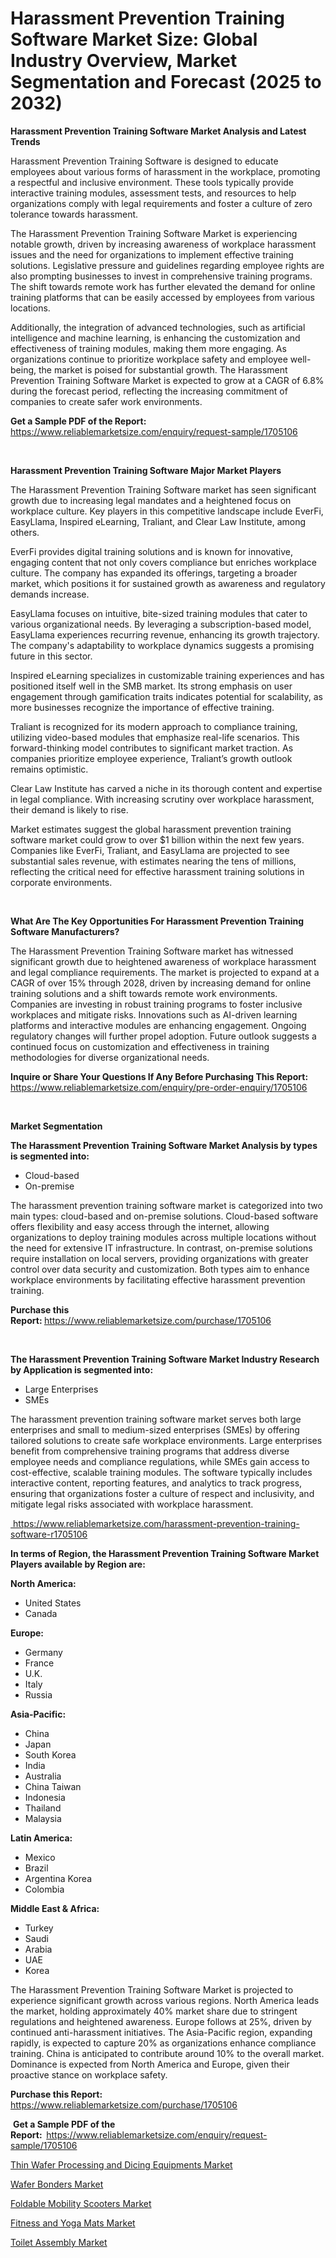 <p><h1>Harassment Prevention Training Software Market Size: Global Industry Overview, Market Segmentation and Forecast (2025 to 2032)</h1></p><p><strong>Harassment Prevention Training Software Market Analysis and Latest Trends</strong></p>
<p><p>Harassment Prevention Training Software is designed to educate employees about various forms of harassment in the workplace, promoting a respectful and inclusive environment. These tools typically provide interactive training modules, assessment tests, and resources to help organizations comply with legal requirements and foster a culture of zero tolerance towards harassment.</p><p>The Harassment Prevention Training Software Market is experiencing notable growth, driven by increasing awareness of workplace harassment issues and the need for organizations to implement effective training solutions. Legislative pressure and guidelines regarding employee rights are also prompting businesses to invest in comprehensive training programs. The shift towards remote work has further elevated the demand for online training platforms that can be easily accessed by employees from various locations.</p><p>Additionally, the integration of advanced technologies, such as artificial intelligence and machine learning, is enhancing the customization and effectiveness of training modules, making them more engaging. As organizations continue to prioritize workplace safety and employee well-being, the market is poised for substantial growth. The Harassment Prevention Training Software Market is expected to grow at a CAGR of 6.8% during the forecast period, reflecting the increasing commitment of companies to create safer work environments.</p></p>
<p><strong>Get a Sample PDF of the Report:&nbsp;</strong> <a href="https://www.reliablemarketsize.com/enquiry/request-sample/1705106?utm_campaign=1879&utm_medium=2&utm_source=Github&utm_content=ia&utm_term=27032025&utm_id=harassment-prevention-training-software">https://www.reliablemarketsize.com/enquiry/request-sample/1705106</a></p>
<p>&nbsp;</p>
<p><strong>Harassment Prevention Training Software Major Market Players</strong></p>
<p><p>The Harassment Prevention Training Software market has seen significant growth due to increasing legal mandates and a heightened focus on workplace culture. Key players in this competitive landscape include EverFi, EasyLlama, Inspired eLearning, Traliant, and Clear Law Institute, among others.</p><p>EverFi provides digital training solutions and is known for innovative, engaging content that not only covers compliance but enriches workplace culture. The company has expanded its offerings, targeting a broader market, which positions it for sustained growth as awareness and regulatory demands increase.</p><p>EasyLlama focuses on intuitive, bite-sized training modules that cater to various organizational needs. By leveraging a subscription-based model, EasyLlama experiences recurring revenue, enhancing its growth trajectory. The company's adaptability to workplace dynamics suggests a promising future in this sector.</p><p>Inspired eLearning specializes in customizable training experiences and has positioned itself well in the SMB market. Its strong emphasis on user engagement through gamification traits indicates potential for scalability, as more businesses recognize the importance of effective training.</p><p>Traliant is recognized for its modern approach to compliance training, utilizing video-based modules that emphasize real-life scenarios. This forward-thinking model contributes to significant market traction. As companies prioritize employee experience, Traliant’s growth outlook remains optimistic.</p><p>Clear Law Institute has carved a niche in its thorough content and expertise in legal compliance. With increasing scrutiny over workplace harassment, their demand is likely to rise.</p><p>Market estimates suggest the global harassment prevention training software market could grow to over $1 billion within the next few years. Companies like EverFi, Traliant, and EasyLlama are projected to see substantial sales revenue, with estimates nearing the tens of millions, reflecting the critical need for effective harassment training solutions in corporate environments.</p></p>
<p>&nbsp;</p>
<p><strong>What Are The Key Opportunities For Harassment Prevention Training Software Manufacturers?</strong></p>
<p><p>The Harassment Prevention Training Software market has witnessed significant growth due to heightened awareness of workplace harassment and legal compliance requirements. The market is projected to expand at a CAGR of over 15% through 2028, driven by increasing demand for online training solutions and a shift towards remote work environments. Companies are investing in robust training programs to foster inclusive workplaces and mitigate risks. Innovations such as AI-driven learning platforms and interactive modules are enhancing engagement. Ongoing regulatory changes will further propel adoption. Future outlook suggests a continued focus on customization and effectiveness in training methodologies for diverse organizational needs.</p></p>
<p><strong>Inquire or Share Your Questions If Any Before Purchasing This Report:</strong> <a href="https://www.reliablemarketsize.com/enquiry/pre-order-enquiry/1705106?utm_campaign=1879&utm_medium=2&utm_source=Github&utm_content=ia&utm_term=27032025&utm_id=harassment-prevention-training-software">https://www.reliablemarketsize.com/enquiry/pre-order-enquiry/1705106</a></p>
<p>&nbsp;</p>
<p><strong>Market Segmentation</strong></p>
<p><strong>The Harassment Prevention Training Software Market Analysis by types is segmented into:</strong></p>
<p><ul><li>Cloud-based</li><li>On-premise</li></ul></p>
<p><p>The harassment prevention training software market is categorized into two main types: cloud-based and on-premise solutions. Cloud-based software offers flexibility and easy access through the internet, allowing organizations to deploy training modules across multiple locations without the need for extensive IT infrastructure. In contrast, on-premise solutions require installation on local servers, providing organizations with greater control over data security and customization. Both types aim to enhance workplace environments by facilitating effective harassment prevention training.</p></p>
<p><strong>Purchase this Report:&nbsp;</strong><a href="https://www.reliablemarketsize.com/purchase/1705106?utm_campaign=1879&utm_medium=2&utm_source=Github&utm_content=ia&utm_term=27032025&utm_id=harassment-prevention-training-software">https://www.reliablemarketsize.com/purchase/1705106</a></p>
<p>&nbsp;</p>
<p><strong>The Harassment Prevention Training Software Market Industry Research by Application is segmented into:</strong></p>
<p><ul><li>Large Enterprises</li><li>SMEs</li></ul></p>
<p><p>The harassment prevention training software market serves both large enterprises and small to medium-sized enterprises (SMEs) by offering tailored solutions to create safe workplace environments. Large enterprises benefit from comprehensive training programs that address diverse employee needs and compliance regulations, while SMEs gain access to cost-effective, scalable training modules. The software typically includes interactive content, reporting features, and analytics to track progress, ensuring that organizations foster a culture of respect and inclusivity, and mitigate legal risks associated with workplace harassment.</p></p>
<p><a href="https://www.reliablemarketsize.com/harassment-prevention-training-software-r1705106?utm_campaign=1879&utm_medium=2&utm_source=Github&utm_content=ia&utm_term=27032025&utm_id=harassment-prevention-training-software">&nbsp;https://www.reliablemarketsize.com/harassment-prevention-training-software-r1705106</a></p>
<p><strong>In terms of Region, the Harassment Prevention Training Software Market Players available by Region are:</strong></p>
<p>
    <p> <strong> North America: </strong>
        <ul>
            <li>United States</li>
            <li>Canada</li>
        </ul>
        </p> 
    <p> <strong> Europe: </strong>
        <ul>
            <li>Germany</li>
            <li>France</li>
            <li>U.K.</li>
            <li>Italy</li>
            <li>Russia</li>
        </ul>
        </p> 
    <p> <strong> Asia-Pacific: </strong>
        <ul>
            <li>China</li>
            <li>Japan</li>
            <li>South Korea</li>
            <li>India</li>
            <li>Australia</li>
            <li>China Taiwan</li>
            <li>Indonesia</li>
            <li>Thailand</li>
            <li>Malaysia</li>
        </ul>
        </p> 
    <p> <strong> Latin America: </strong>
        <ul>
            <li>Mexico</li>
            <li>Brazil</li>
            <li>Argentina Korea</li>
            <li>Colombia</li>
        </ul>
        </p> 
    <p> <strong> Middle East & Africa: </strong>
        <ul>
            <li>Turkey</li>
            <li>Saudi</li>
            <li>Arabia</li>
            <li>UAE</li>
            <li>Korea</li>
        </ul>
    </p>
    </p>
<p><p>The Harassment Prevention Training Software Market is projected to experience significant growth across various regions. North America leads the market, holding approximately 40% market share due to stringent regulations and heightened awareness. Europe follows at 25%, driven by continued anti-harassment initiatives. The Asia-Pacific region, expanding rapidly, is expected to capture 20% as organizations enhance compliance training. China is anticipated to contribute around 10% to the overall market. Dominance is expected from North America and Europe, given their proactive stance on workplace safety.</p></p>
<p><strong>Purchase this Report: </strong><a href="https://www.reliablemarketsize.com/purchase/1705106?utm_campaign=1879&utm_medium=2&utm_source=Github&utm_content=ia&utm_term=27032025&utm_id=harassment-prevention-training-software">https://www.reliablemarketsize.com/purchase/1705106</a></p>
<p>&nbsp;<strong>Get a Sample PDF of the Report:&nbsp;&nbsp;</strong><a href="https://www.reliablemarketsize.com/enquiry/request-sample/1705106?utm_campaign=1879&utm_medium=2&utm_source=Github&utm_content=ia&utm_term=27032025&utm_id=harassment-prevention-training-software">https://www.reliablemarketsize.com/enquiry/request-sample/1705106</a></p>
<p><strong></strong></p>
<p><p><a href="https://github.com/trossdushi7u/Market-Research-Report-List-1/blob/main/thin-wafer-processing-and-dicing-equipments-market.md?utm_campaign=1879&utm_medium=2&utm_source=Github&utm_content=ia&utm_term=27032025&utm_id=harassment-prevention-training-software">Thin Wafer Processing and Dicing Equipments Market</a></p><p><a href="https://github.com/abuegalawixo/Market-Research-Report-List-1/blob/main/wafer-bonders-market.md?utm_campaign=1879&utm_medium=2&utm_source=Github&utm_content=ia&utm_term=27032025&utm_id=harassment-prevention-training-software">Wafer Bonders Market</a></p><p><a href="https://github.com/cernkomlkawi/Market-Research-Report-List-1/blob/main/foldable-mobility-scooters-market.md?utm_campaign=1879&utm_medium=2&utm_source=Github&utm_content=ia&utm_term=27032025&utm_id=harassment-prevention-training-software">Foldable Mobility Scooters Market</a></p><p><a href="https://github.com/godutetraeva/Market-Research-Report-List-1/blob/main/fitness-and-yoga-mats-market.md?utm_campaign=1879&utm_medium=2&utm_source=Github&utm_content=ia&utm_term=27032025&utm_id=harassment-prevention-training-software">Fitness and Yoga Mats Market</a></p><p><a href="https://github.com/boonegoicks7/Market-Research-Report-List-1/blob/main/toilet-assembly-market.md?utm_campaign=1879&utm_medium=2&utm_source=Github&utm_content=ia&utm_term=27032025&utm_id=harassment-prevention-training-software">Toilet Assembly Market</a></p></p>